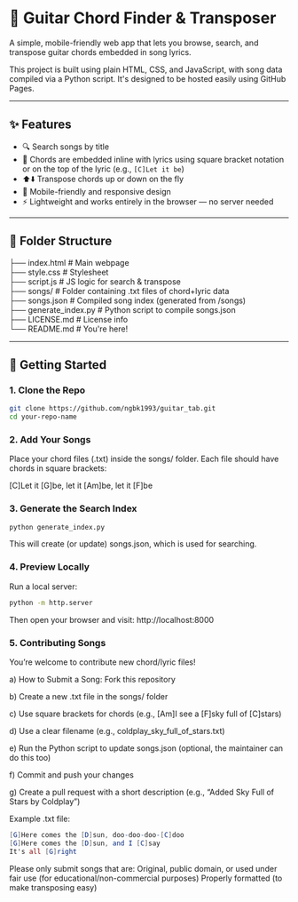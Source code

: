 # 🎸 Guitar Chord Finder & Transposer

A simple, mobile-friendly web app that lets you browse, search, and transpose guitar chords embedded in song lyrics.

This project is built using plain HTML, CSS, and JavaScript, with song data compiled via a Python script. It's designed to be hosted easily using GitHub Pages.

---

## ✨ Features

- 🔍 Search songs by title
- 🎵 Chords are embedded inline with lyrics using square bracket notation or on the top of the lyric
(e.g., `[C]Let it be`)
- ⬆️⬇️ Transpose chords up or down on the fly
- 📱 Mobile-friendly and responsive design
- ⚡ Lightweight and works entirely in the browser — no server needed

---

## 📁 Folder Structure
├── index.html # Main webpage  
├── style.css # Stylesheet  
├── script.js # JS logic for search & transpose  
├── songs/ # Folder containing .txt files of chord+lyric data  
├── songs.json # Compiled song index (generated from /songs)  
├── generate_index.py # Python script to compile songs.json  
├── LICENSE.md # License info  
└── README.md # You're here! 


---

## 🚀 Getting Started

### 1. Clone the Repo

```bash
git clone https://github.com/ngbk1993/guitar_tab.git
cd your-repo-name
```

### 2. Add Your Songs
Place your chord files (.txt) inside the songs/ folder. Each file should have chords in square brackets:

[C]Let it [G]be, let it [Am]be, let it [F]be

### 3. Generate the Search Index
```bash
python generate_index.py
```
This will create (or update) songs.json, which is used for searching.


### 4. Preview Locally
Run a local server:

```bash
python -m http.server
```
Then open your browser and visit:
http://localhost:8000

### 5. Contributing Songs
You’re welcome to contribute new chord/lyric files!

a) How to Submit a Song:
Fork this repository

b) Create a new .txt file in the songs/ folder

c) Use square brackets for chords (e.g., [Am]I see a [F]sky full of [C]stars)

d) Use a clear filename (e.g., coldplay_sky_full_of_stars.txt)

e) Run the Python script to update songs.json (optional, the maintainer can do this too)

f) Commit and push your changes

g) Create a pull request with a short description (e.g., “Added Sky Full of Stars by Coldplay”)

Example .txt file:
``` mathematica
[G]Here comes the [D]sun, doo-doo-doo-[C]doo  
[G]Here comes the [D]sun, and I [C]say  
It's all [G]right
```
Please only submit songs that are:
Original, public domain, or used under fair use (for educational/non-commercial purposes)
Properly formatted (to make transposing easy)
